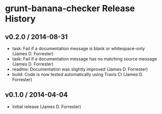 # grunt-banana-checker Release History

## v0.2.0 / 2014-08-31

* task: Fail if a documentation message is blank or whitespace-only (James D. Forrester)
* task: Fail if a documentation message has no matching source message (James D. Forrester)
* readme: Documentation was slightly improved (James D. Forrester)
* build: Code is now tested automatically using Travis CI (James D. Forrester)

## v0.1.0 / 2014-04-04

* Initial release (James D. Forrester)
